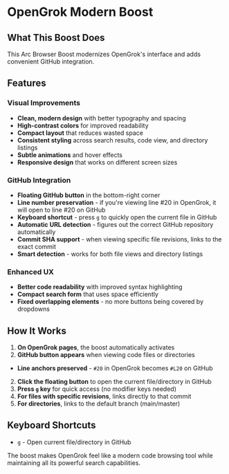 # OpenGrok Modern Boost

## What This Boost Does

This Arc Browser Boost modernizes OpenGrok's interface and adds convenient GitHub integration.

## Features

### Visual Improvements

- **Clean, modern design** with better typography and spacing
- **High-contrast colors** for improved readability
- **Compact layout** that reduces wasted space
- **Consistent styling** across search results, code view, and directory listings
- **Subtle animations** and hover effects
- **Responsive design** that works on different screen sizes

### GitHub Integration

- **Floating GitHub button** in the bottom-right corner
- **Line number preservation** - if you're viewing line #20 in OpenGrok, it will open to line #20 on GitHub
- **Keyboard shortcut** - press `g` to quickly open the current file in GitHub
- **Automatic URL detection** - figures out the correct GitHub repository automatically
- **Commit SHA support** - when viewing specific file revisions, links to the exact commit
- **Smart detection** - works for both file views and directory listings

### Enhanced UX

- **Better code readability** with improved syntax highlighting
- **Compact search form** that uses space efficiently
- **Fixed overlapping elements** - no more buttons being covered by dropdowns

## How It Works

1. **On OpenGrok pages**, the boost automatically activates
2. **GitHub button appears** when viewing code files or directories

- **Line anchors preserved** - `#20` in OpenGrok becomes `#L20` on GitHub

2. **Click the floating button** to open the current file/directory in GitHub
3. **Press `g` key** for quick access (no modifier keys needed)
4. **For files with specific revisions**, links directly to that commit
5. **For directories**, links to the default branch (main/master)

## Keyboard Shortcuts

- `g` - Open current file/directory in GitHub

The boost makes OpenGrok feel like a modern code browsing tool while maintaining all its powerful search capabilities.

